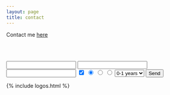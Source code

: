 ```yaml
---
layout: page
title: contact
---
```


Contact me [here](sqhy2@cam.ac.uk)

<br><br>

<form action="https://getform.io/f/5b4d8843-e896-496f-a77d-56aeb82d92ce" method="POST">
    <input type="text" name="name">
    <input type="email" name="email">
    <input type="text" name="message">
    <!-- add hidden Honeypot input to prevent spams -->
    <input type="hidden" name="_gotcha" style="display:none !important">
    <!-- checkbox handle -->
    <input type="checkbox" name="subscribe" value="yes" checked>
    <input type="hidden" name="subscribe" value="no">
    <!-- radio button handle -->
    <input type="radio" name="gender" value="male" checked>
    <input type="radio" name="gender" value="female">
    <input type="radio" name="gender" value="other">
    <!-- select field handle -->
    <select name="work-experience">
        <option value="one-year">0-1 years</option>
        <option value="one-five-years">1-5 years</option>
    </select>
    <button type="submit">Send</button>
</form>

{% include logos.html %}


